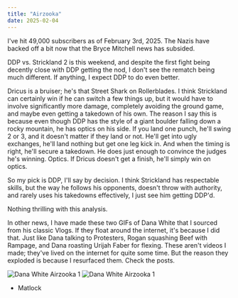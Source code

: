 ```yaml
---
title: "Airzooka"
date: 2025-02-04
---
```


I've hit 49,000 subscribers as of February 3rd, 2025. The Nazis have backed off a bit now that the Bryce Mitchell news has subsided.

DDP vs. Strickland 2 is this weekend, and despite the first fight being decently close with DDP getting the nod, I don't see the rematch being much different. If anything, I expect DDP to do even better.

Dricus is a bruiser; he's that Street Shark on Rollerblades. I think Strickland can certainly win if he can switch a few things up, but it would have to involve significantly more damage, completely avoiding the ground game, and maybe even getting a takedown of his own. The reason I say this is because even though DDP has the style of a giant boulder falling down a rocky mountain, he has optics on his side. If you land one punch, he'll swing 2 or 3, and it doesn't matter if they land or not. He'll get into ugly exchanges, he'll land nothing but get one leg kick in. And when the timing is right, he'll secure a takedown. He does just enough to convince the judges he's winning. Optics. If Dricus doesn't get a finish, he'll simply win on optics.

So my pick is DDP, I'll say by decision. I think Strickland has respectable skills, but the way he follows his opponents, doesn't throw with authority, and rarely uses his takedowns effectively, I just see him getting DDP'd.

Nothing thrilling with this analysis.

In other news, I have made these two GIFs of Dana White that I sourced from his classic Vlogs. If they float around the internet, it's because I did that. Just like Dana talking to Protesters, Rogan squashing Beef with Rampage, and Dana roasting Urijah Faber for flexing. These aren't videos I made; they've lived on the internet for quite some time. But the reason they exploded is because I resurfaced them. Check the posts.

![Dana White Airzooka 1](/assets/DWA1.gif "Dana White Airzooka")
![Dana White Airzooka 1](/assets/DWA2.gif "Dana White Airzooka")
- Matlock

